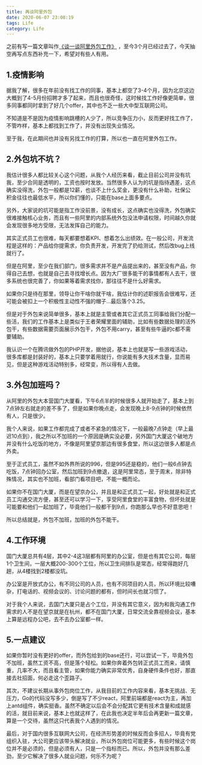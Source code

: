 ```yaml
---
title: 再谈阿里外包
date: 2020-06-07 23:08:19
tags: Life
category: Life
---
```

之前有写一篇文章叫作[《谈一谈阿里外包工作》](https://wangbjun.site/2020/life/2019-4.html) ，至今3个月已经过去了，今天抽空再写点东西补充一下，希望对有些人有用。

## 1.疫情影响
据我了解，很多在年前没有找工作的同事，基本上都空了3-4个月，因为北京这边大概到了4-5月份招聘才多了起来，而且也很奇怪，这时候找工作好像更简单，很多同事都同时拿到了好几个offer，其中也不乏一些大中型互联网公司。

<!--more-->

不知道是不是因为疫情影响跳槽的人少了，所以竞争压力小，反而更好找工作了，不管咋样，基本上都找到工作了，并没有出现失业情况。

至于我，在此期间也并没有另找工作的打算，所以也一直在阿里外包工作。

## 2.外包坑不坑？
我估计很多人都比较关心这个问题，从我个人经历来看，截止目前公司并没有坑我，至少合同是透明的，工资也按时发放。当然很多人认为的坑是指待遇差，这点确实没得洗，外包一般都是12薪，也谈不上什么奖金，更没有什么补助，社保公积金往往也最低水平，所以你们懂的，只能在base上面多要点。

另外，大家说的坑可能是指工作没前景，没有成长，这点确实也没得洗，外包确实很难接触核心业务，而且有一些阿里的内部系统外包没法申请权限，时间越久你就会发现很多地方受限，无法发挥自己的能力。

其实正式员工也很难，每天都要想着KPI、想着怎么出绩效。在一般公司，开发流程是这样的：产品给你提需求，你负责开发，开发完了扔给测试，然后改bug上线就行了。

但是在阿里，至少在我们部门，很多需求并不是产品提出来的，甚至没有产品，你得自己去想，也就是自己去寻找增长点。因为大厂很多能干的事情都有人去干，很多系统也很完善了，你如果等着需求找你，那往往不是什么好需求。

如果你只是待在那里，领导让你干啥你就干啥，我估计你的述职报告会很难写，还可能会被扣上一个积极性主动性不强的帽子...最后落个3.25。

但是对于外包来说简单很多，基本上就是主管或者其它正式员工同事给我们分配一些活，我们的工作基本上是类似于王者荣耀里面的辅助，比如有些数据处理的活外包干，有些数据需要页面展示外包干，外包不用carry，甚至有些牛逼的c都不需要辅助。

我认识一个在腾讯做外包的PHP开发，据他说，基本上也就是写一些游戏活动，很多库都是封装好的，基本上只要学着用就行，你说能有多大技术含量，显而易见，但是这种游戏活动特别多，经常变，所以得有人去做。

## 3.外包加班吗？
从阿里的外包大本营国门大厦看，下午6点半的时候很多人就开始走了，基本上到7点钟左右就走的差不多了，但是如果你晚点走，会发现晚上8-9点钟的时候依然有人，只是很少。

我个人来说，如果工作都完成了或者不紧急的情况下，一般最晚7点钟走（早上最迟10点到），我之所以不加班的一个原因是确实没必要，另外国门大厦这个破地方并没有什么吃饭的地方，不像是阿里望京那边有很多食堂，所以这边很多人都是点外卖。

至于正式员工，虽然不如外界所说的996，但是995还是稳的，他们一般6点钟去吃饭，7点钟回办公室，然后加班到9点撤退，这是阿里常态，至于周末，除非特殊情况，其实也不加班，看部门看项目吧，不能一概而论。

如果你不在国门大厦，而是在望京办公，并且是和正式员工一起，好处就是和正式员工沟通交流方便，甚至还可以学习一下，享受阿里食堂的丰富食物，但坏处就是可能要和他们一起加班了，毕竟他们一般都干到9点，你跑那么早也不好意思吧！

所以总结就是，外包不加班，加班的外包不能干。

## 4.工作环境
国门大厦总共有4层，其中2-4这3层都有阿里的办公室，但是也有其它公司，每层1个卫生间，一层大概200-300个工位，所以卫生间排队是常态，经常得跑好几趟，从4楼找到2楼都没坑。

办公室是开放式办公，有不同公司的人员，也有不同项目的人员，所以环境比较嘈杂，打电话的、视频会议的、讨论问题的都有，但时间长也就习惯了。

对于我个人来说，去国门大厦只是占个工位，并没有其它意义，因为和我沟通工作需求的人不是在望京就是在杭州，都不在国门大厦，日常交流全靠视频会议，基本上算是远程办公吧，去不去办公室都一样。

## 5.一点建议
如果你暂时没有更好的offer，而外包给到的base还行，可以尝试一下，毕竟外包不加班，虽然工资不高，但是落个轻松。如果你奔着外包转正式员工而来，请慎重，几率不大，而且看主管，如果你能力确实非常优秀，自身硬件条件也好，那直接去社招面，何必走这个歪路子。

其次，不建议长期从事外包岗位工作，从我目前的工作内容来看，基本无挑战、无压力，Go的代码没写多少，倒是写了不少react，阿里前端都是react为主，再加上antd组件，确实挺香。虽然不确定以后会不会分配其它更有技术含量和成就感的活，就目前来说，基本上也就这样了，在此我也决定半年后会再更新一篇文章，算是一个交待，虽然这只代表我个人遇到的情况。

最后，对于国内很多互联网大公司，在经济形势差的时候反而会多招人，毕竟有党组织入驻，大公司更应该带头解决就业，所以外包岗位可能更多，有些时候这个岗位并不是必须的，但是必须有人，只是一个指标而已。所以，外包并没有那么差劲，至少它解决了很多人就业问题，何乐不为呢？
